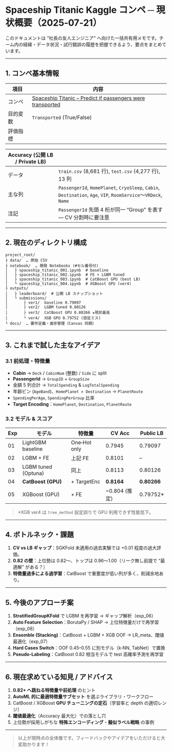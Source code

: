 # Spaceship Titanic Kaggle コンペ ─ 現状概要（2025‑07‑21）

このドキュメントは “社長の友人エンジニア” へ向けた一括共有用メモです。チーム内の経緯・データ状況・試行錯誤の履歴を把握できるよう、要点をまとめています。

---

## 1. コンペ基本情報

| 項目   | 内容                                                                                                                  |
| ---- | ------------------------------------------------------------------------------------------------------------------- |
| コンペ  | [Spaceship Titanic – Predict if passengers were transported](https://www.kaggle.com/competitions/spaceship-titanic) |
| 目的変数 | `Transported` (True/False)                                                                                          |
| 評価指標 |                                                                                                                     |

| **Accuracy** (公開 LB / Private LB) |                                                                                                                |
| --------------------------------- | -------------------------------------------------------------------------------------------------------------- |
| データ                               | `train.csv` (8,681 行), `test.csv` (4,277 行), 13 列                                                              |
| 主な列                               | `PassengerId`, `HomePlanet`, `CryoSleep`, `Cabin`, `Destination`, `Age`, `VIP`, `RoomService`～`VRDeck`, `Name` |
| 注記                                | `PassengerId` 先頭 4 桁が同一 “Group” を表す — CV 分割時に要注意                                                               |

---

## 2. 現在のディレクトリ構成

```
project_root/
├ data/  … 原始 CSV
├ notebook/  … 開発 Notebooks (#セル番号付)
│   ├ spaceship_titanic_001.ipynb  # baseline
│   ├ spaceship_titanic_002.ipynb  # FE + LGBM tuned
│   ├ spaceship_titanic_003.ipynb  # CatBoost GPU (best LB)
│   └ spaceship_titanic_004.ipynb  # XGBoost GPU (ver4)
├ outputs/
│   ├ leaderboard/  # 公開 LB スナップショット
│   └ submissions/
│       ├ ver1/  baseline 0.79097
│       ├ ver2/  LGBM tuned 0.80126
│       ├ ver3/  CatBoost GPU 0.80266 ★現状最高
│       └ ver4/  XGB GPU 0.79752 (設定ミス)
└ docs/  … 要件定義・進捗管理（Canvas 同期）
```

---

## 3. これまで試した主なアイデア

### 3.1 前処理・特徴量

- **Cabin** → `Deck` / `CabinNum` (整数) / `Side` に split
- **PassengerId** → `GroupID` + `GroupSize`
- 金額 5 列合計 → `TotalSpending` & `LogTotalSpending`
- 年齢ビン (`AgeBand`)、`HomePlanet × Destination` → `PlanetRoute`
- `SpendingPerAge`, `SpendingPerGroup` 比率
- **Target Encoding**：`HomePlanet`, `Destination`, `PlanetRoute`

### 3.2 モデル & スコア

| Exp | モデル                 | 特徴量          | CV Acc       | Public LB   |
| --- | ------------------- | ------------ | ------------ | ----------- |
| 01  | LightGBM baseline   | One‑Hot only | 0.7945       | 0.79097     |
| 02  | LGBM + FE           | 上記 FE        | 0.8101       | –           |
| 03  | LGBM tuned (Optuna) | 同上           | 0.8113       | 0.80126     |
| 04  | **CatBoost (GPU)**  | + TargetEnc  | **0.8164**   | **0.80266** |
| 05  | XGBoost (GPU)       | + FE         | \~0.804 (推定) | 0.79752\*   |

> \*XGB ver4 は `tree_method` 設定誤りで GPU 利用できず性能低下。

---

## 4. ボトルネック・課題

1. **CV vs LB ギャップ**：SGKFold 未適用の過去実験では +0.01 程度の過大評価。
2. **0.82 の壁**：上位勢は 0.82〜、トップは 0.96～1.00（リーク無し前提で “最適解” がある？）
3. **特徴量過多による過学習**：CatBoost で重要度が低い列が多く、削減余地あり。

---

## 5. 今後のアプローチ案

1. **StratifiedGroupKFold** で LGBM を再学習 → ギャップ解析（exp\_06）
2. **Auto Feature Selection**：BorutaPy / SHAP → 上位特徴量だけで再学習（exp\_08）
3. **Ensemble (Stacking)**：CatBoost + LGBM + XGB OOF → LR\_meta、閾値最適化（exp\_07）
4. **Hard Cases Switch**：OOF 0.45–0.55 に別モデル（k‑NN, TabNet）で置換
5. **Pseudo‑Labeling**：CatBoost 0.82 相当モデルで test 高確率予測を再学習

---

## 6. 現在求めている知見 / アドバイス

1. **0.82+ へ跳ねる特徴量や前処理** のヒント
2. **AutoML 的に最適特徴量サブセット** を選ぶライブラリ・ワークフロー
3. CatBoost / XGBoost **GPU チューニングの定石**（学習率と depth の適切レンジ）
4. **閾値最適化**（Accuracy 最大化）での落とし穴
5. 上位勢が採用しがちな **特殊エンコーディング**・**擬似ラベル戦略** の事例

---

> 以上が現時点の全体像です。フィードバックやアイデアをいただけると大変助かります！

